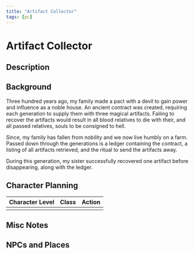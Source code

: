 ```yaml
---
title: "Artifact Collector"
tags: [pc]
---
```

# Artifact Collector
## Description

## Background
Three hundred years ago, my family made a pact with a devil to gain power and influence as a noble house. An ancient contract was created, requiring each generation to supply them with three magical artifacts. Failing to recover the artifacts would result in all blood relatives to die with their, and all passed relatives, souls to be consigned to hell.

Since, my family has fallen from nobility and we now live humbly on a farm. Passed down through the generations is a ledger containing the contract, a listing of all artifacts retrieved, and the ritual to send the artifacts away.

During this generation, my sister successfully recovered one artifact before disappearing, along with the ledger.

## Character Planning
| Character Level | Class | Action |
| --------------- | ----- | ------ |
|                 |       |        |

## Misc Notes

## NPCs and Places


